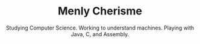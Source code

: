 <div align="center">
  
  # Menly Cherisme
  Studying Computer Science. Working to understand machines. Playing with Java, C, and Assembly.
  
</div>
